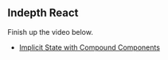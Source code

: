 ## Indepth React

Finish up the video below. 

* [Implicit State with Compound Components](https://courses.reach.tech/courses/250055/lectures/3897329)